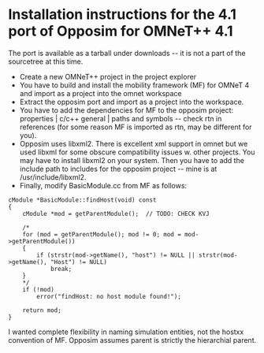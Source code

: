 # Installation instructions for the 4.1 port of Opposim for OMNeT++ 4.1 #

The port is available as a tarball under downloads -- it is not a part of the sourcetree at this time.

  * Create a new OMNeT++ project in the project explorer
  * You have to build and install the mobility framework (MF) for OMNeT 4 and import as a project into the omnet workspace
  * Extract the opposim port and import as a project into the workspace.
  * You have to add the dependencies for MF to the opposim project: properties | c/c++ general | paths and symbols -- check rtn in references (for some reason MF is imported as rtn, may be different for you).
  * Opposim uses libxml2. There is excellent xml support in omnet but we used libxml for some obscure compatibility issues w. other projects. You may have to install libxml2 on your system. Then you have to add the include path to includes for the opposim project -- mine is at /usr/include/libxml2.
  * Finally, modify BasicModule.cc from MF as follows:

```
cModule *BasicModule::findHost(void) const 
{
    cModule *mod = getParentModule();  // TODO: CHECK KVJ

    /*
    for (mod = getParentModule(); mod != 0; mod = mod->getParentModule())
    {
        if (strstr(mod->getName(), "host") != NULL || strstr(mod->getName(), "Host") != NULL)
            break;
    }
    */
    if (!mod)
        error("findHost: no host module found!");

    return mod;
}
```

I wanted complete flexibility in naming simulation entities, not the hostxx convention of MF. Opposim assumes parent is strictly the hierarchial parent.